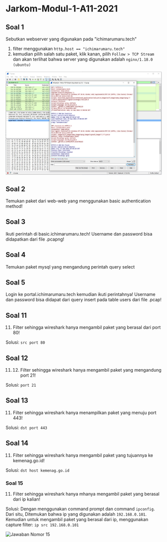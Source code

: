 # Jarkom-Modul-1-A11-2021

## Soal 1
Sebutkan webserver yang digunakan pada "ichimarumaru.tech"

1. filter menggunakan `http.host == "ichimarumaru.tech"`
2. kemudian pilih salah satu paket, klik kanan, pilih `Follow > TCP Stream` dan akan terlihat bahwa server yang digunakan adalah `nginx/1.18.0 (ubuntu)`

![Jawaban Nomor 1](images/nomor1gambar1.jpg)

## Soal 2
Temukan paket dari web-web yang menggunakan basic authentication method!

## Soal 3
Ikuti perintah di basic.ichimarumaru.tech! Username dan password bisa didapatkan dari file .pcapng!

## Soal 4
Temukan paket mysql yang mengandung perintah query select

## Soal 5
Login ke portal.ichimarumaru.tech kemudian ikuti perintahnya! Username dan password bisa didapat dari query insert pada table users dari file .pcap!



## Soal 11
11.	Filter sehingga wireshark hanya mengambil paket yang berasal dari port 80! 

Solusi: ```src port 80```

## Soal 12
11.	12.	Filter sehingga wireshark hanya mengambil paket yang mengandung port 21!

Solusi: ```port 21```

## Soal 13
11.	Filter sehingga wireshark hanya menampilkan paket yang menuju port 443!

Solusi: ```dst port 443```

## Soal 14
11.	Filter sehingga wireshark hanya mengambil paket yang tujuannya ke kemenag.go.id!

Solusi: ```dst host kemenag.go.id```


### Soal 15
11.	Filter sehingga wireshark hanya mhanya mengambil paket yang berasal dari ip kalian!

Solusi:
Dengan menggunakan command prompt dan command ```ipconfig```. Dari situ, Ditemukan bahwa ip yang digunakan adalah ```192.168.0.101```. 
Kemudian untuk mengambil paket yang berasal dari ip, menggunakan capture filter: ```ip src 192.168.0.101``` 

![Jawaban Nomor 15](images/nomor15gambar1.jpg)